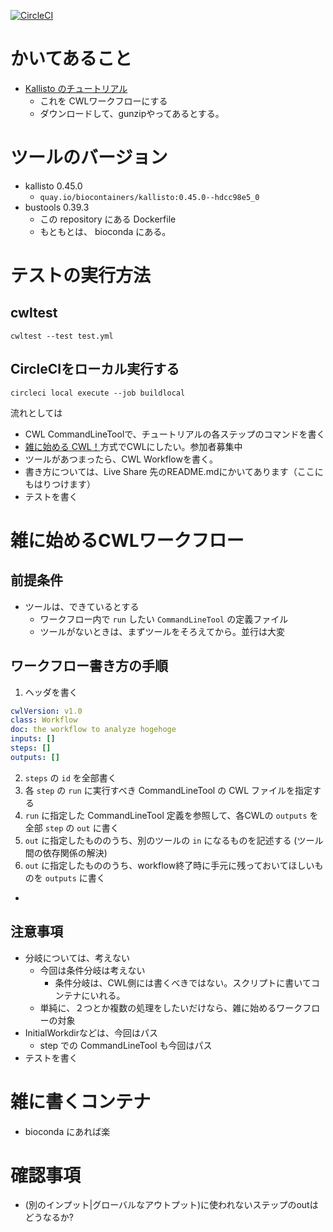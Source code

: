 [![CircleCI](https://circleci.com/gh/manabuishii/kallisto-tutorial.svg?style=svg)](https://circleci.com/gh/manabuishii/kallisto-tutorial)


# かいてあること

- [Kallisto のチュートリアル](https://www.kallistobus.tools/getting_started.html)
  - これを CWLワークフローにする
  - ダウンロードして、gunzipやってあるとする。

# ツールのバージョン

- kallisto 0.45.0
  - `quay.io/biocontainers/kallisto:0.45.0--hdcc98e5_0`
- bustools 0.39.3
  - この repository にある Dockerfile
  - もともとは、 bioconda にある。

# テストの実行方法

## cwltest

```
cwltest --test test.yml
```

## CircleCIをローカル実行する

```
circleci local execute --job buildlocal
```


流れとしては
- CWL CommandLineToolで、チュートリアルの各ステップのコマンドを書く
 - [雑に始める CWL！](https://qiita.com/tm_tn/items/4956f5ca523f7f49f386)方式でCWLにしたい。参加者募集中
- ツールがあつまったら、CWL Workflowを書く。
 - 書き方については、Live Share 先のREADME.mdにかいてあります（ここにもはりつけます）
- テストを書く



# 雑に始めるCWLワークフロー

## 前提条件

- ツールは、できているとする
  - ワークフロー内で `run` したい `CommandLineTool` の定義ファイル
  - ツールがないときは、まずツールをそろえてから。並行は大変


##  ワークフロー書き方の手順

1. ヘッダを書く

```yaml
cwlVersion: v1.0
class: Workflow
doc: the workflow to analyze hogehoge
inputs: []
steps: []
outputs: []
```
2. `steps` の `id` を全部書く
3. 各 `step` の `run` に実行すべき CommandLineTool の CWL ファイルを指定する
4. `run` に指定した CommandLineTool 定義を参照して、各CWLの `outputs` を全部 `step` の `out` に書く
5. `out` に指定したもののうち、別のツールの `in` になるものを記述する (ツール間の依存関係の解決)
6. `out` に指定したもののうち、workflow終了時に手元に残っておいてほしいものを `outputs` に書く
  - 

## 注意事項

- 分岐については、考えない
  - 今回は条件分岐は考えない
    - 条件分岐は、CWL側には書くべきではない。スクリプトに書いてコンテナにいれる。
  - 単純に、２つとか複数の処理をしたいだけなら、雑に始めるワークフローの対象
- InitialWorkdirなどは、今回はパス
  - step での CommandLineTool も今回はパス
- テストを書く


# 雑に書くコンテナ

- bioconda にあれば楽




# 確認事項

- (別のインプット|グローバルなアウトプット)に使われないステップのoutはどうなるか?
